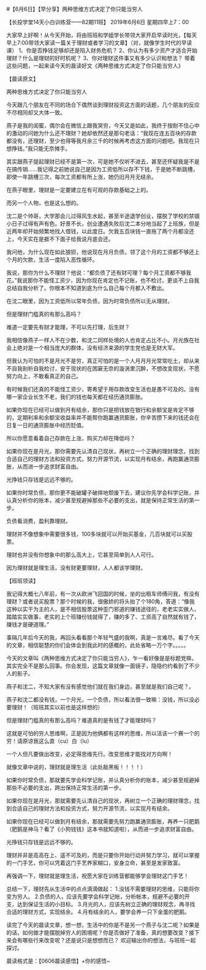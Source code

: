 #【6月6日】【早分享】两种思维方式决定了你只能当穷人

  【长投学堂14天小白训练营——82期11班】
                         2019年6月6日 星期四早上7：00

大家早上好啊！从今天开始，将由班班和学姐学长带领大家开启早读时光，【每天早上7:00带领大家读一篇关于理财或者学习的文章】（对，就像学生时代的早读课）
1、你是否挣钱足够却还是陷入财务危机？
2、你认为有多少资产才适合开始理财？什么是理财的好时机呢？
3、你对理财这件事又有多少认识和想法？
带着这些问题，一起来读今天的晨读好文《两种思维方式决定了你只能当穷人》


【晨读原文】

两种思维方式决定了你只能当穷人


今天跟几个朋友在不同的场合下偶然谈到理财投资这方面的话题，几个朋友的反应不尽相同却又大体一致。

燕子是我的闺蜜，偶尔会在微信上跟我哭穷，今天又是如此，我终于按耐不住心中的激动的问她为什么还不理财？她却依然还是那句老话：“我现在连五百块的存款都没有，还理财，至少也得等我月余三千的时候再考虑这方面的问题吧。我现在只想挣钱。”我只能无奈摊手。

其实跟燕子提起理财已经不是第一次，可是她不仅听不进去，甚至还怀疑我是不是在搞传销……我记得之前她说自己是因为工资低所以存不下钱，于是她不断跳槽，即使一年跳槽三次，每次工资都有所上涨，她仍旧月月无结余。

在燕子眼里，理财是一定要建立在有可观的存款基础之上的。

而另一个人物，也是这么想的。

沈二是个帅哥，大学那会儿过得风生水起，甚至半途退学创业，摆脱了学校的禁锢小日子过得有声有色。好景不长，创业遭遇失败后沈二本分地当起了上班族，但是近两年却开始频繁地找人借钱，以此度日。欠我五百块钱一直拖了两个月都没还上，今天实在是捱不下面子给我说月底会还。

我问他，为什么现在如此狼狈，他说现在月月负债，领了这个月的工资都不够还上个月的欠款，生活一度陷入恶性循环。

我说，那你为什么不理财？他说：“都负债了还有财可理？每个月工资都不够我花。”我说那你不能怪工资少，因为你现在肯定也不记账，也不检讨，更谈不上自我总结自我分析了。你根本不知道到底为什么自己每个月都入不敷出。

在沈二眼里，因为工资低所以常年负债，因为时常负债所以无从理财。

但是理财门槛真的有那么高吗？

难道一定要先有财才能理，不可以先打理，后生财？

我相信像燕子一样人不在少数，和沈二同样处境的人也肯定占比不小。月光族在社会上绝对是一个相当庞大的群体，没有经济来源的学生党也是无财大军。

但我认为可怕的不是月光不是穷，真正可怕的是一个人月月月光常常吃土，却从来不自我剖析自我检讨，安于现状的在困窘无奈的漩涡里沉醉，不想改变现状，不愿努力向上，不敢看真正的自己。

有时候我们还真的不能怪工资少，寄希望于用存款改变生活也是愚不可及的。没有哪一家企业长生不老，我们的钱也每天都在经历通货膨胀。

如果你现在已经可以做到月有结余，那你只是把钱放在银行和余额宝是肯定不够的，定期利率和余额宝收益率并不能帮你跑赢通货膨胀，你辛苦攒下来的钱还会在日复一日的通货膨胀中经历贬值。

所以你愿意看着自己存款在上涨，购买力却在降低吗？

如果你现在是月光，那你需要先认清自己现状，再树立一个正确的理财理念，找到合适自己的理财方法和投资方式，努力开源节流，以实现月有结余，再跑赢通货膨胀，从而进一步追求财富自由。

光挣钱只存钱是远远不够的。

如果你时常负债，那你更不能破罐子破摔地颓废下去，建议你先学会科学记账，并认真分析你的账本，减少甚至规避掉那些不必要的支出，就是保持正常生活的第一步。

负债看消费，盈利靠理财。

理财并不像想象中需要很多钱，100多块就可以开始买基金，几百块就可以买股票。

理财也并没有你想象中的那么高大上，它甚至简单到人人可行。

因为理财就是理生活，没有财更要理财，人人都该学理财。


【班班领读】

我记得大概七八年前，有一次从欧洲飞回国的时候，坐的出租车师傅问我，有没有理财？或者说买股票？那个时候的我，很傲娇的将头抬了个180角，答道：“像我这种以实干为主的人，是不相信股票这种歪门邪道的赚钱途径的，老老实实做人、踏踏实实做事，老实的上个班赚份钱就得了，赚的多了、工资高了自然就有钱了，赚钱才是硬道理。”

事隔几年后今天的我，再回头看看那个年轻气盛的我啊，真是一言难尽。看了今天的文章，相信聪慧的你们会体会到我此时的感概的，此处省略一万个字。。。。。

今天的文章叫《两种思维方式决定了你只能当穷人》，乍一看好像是是标题党嘛，其实完全不是那么回事。你会发现，这篇文章就像一面镜子，隐隐约约看到了不少人的影子。

燕子和沈二，不知大家有没有感觉他们就在我们身边，甚至就是我们自己呢？。

燕子和沈二都没有钱，一个月光，一个负债，所以看法很一致嘛：没钱，所以没必要理财！（班班其实以前也是这样想的）

但是理财门槛真的有那么高吗？难道真的是有钱了才能理财吗？

这就是可怕的穷人思维啊，正是因为他俩都有这样的思维，所以活该一个赛一个的穷！请原谅我这么直（cu）白（lu）

一个人但凡要做出改变，必定得思维先行。改变思维才能找对方向啊！

就像文章中说的，理财就是理生活（此处敲黑板！！！！）

如果你时常负债，那就要先学会科学记账，并认真分析你的账本，减少甚至规避掉那些不必要的支出，跨出保持正常生活的第一步。

如果你现在是月光，那就需要先认清自己的现状，再树立一个正确的理财理念，找到合适自己的理财方法和投资方式，努力开源节流，以实现月有结余。

如果你现在已经可以做到月有结余，那就需要先努力跑赢通货膨胀，再养一只肥鹅（肥鹅是神马？看了《小狗钱钱》这本书就知道啦），从而进一步追求财富自由。

光挣钱只存钱是远远不够的。

理财并非是高高在上、遥不可及的，而是只要你开始行动并努力学习，就可以掌握的一门手艺，你可以凭着这门手艺养家糊口，安身立命，甚至是发家致富。

再强调一下，理财就是理生活，祝愿大家在训练营都能够学会理财这门手艺！

总结一下，理财先从生活中的点点滴滴做起：
1.没钱不需要理财的思维，只能将你变为穷人。
2.负债的人，应该先要学会科学记帐，分析帐本，规避不必要的开支，达到保证生活的小目标。
3.月光的人，应该先树立正确的理财观念，再寻找合适的理财方式，实现结余。
4.月有结余的人，要学会养一只下金蛋的肥鹅。

读完了今天的晨读文章，想一想，生活中的你是不是另一个燕子与沈二呢？如果是的话，如何做才能摆脱掉穷人的困境呢？你是否做好了准备，真的想要改变？接下来会有哪些行来改变呢？还是说只是想想而已？ 欢迎输出你的想法，与班班一起探讨。

晨读格式是：【0606晨读感悟】+你的感悟~








